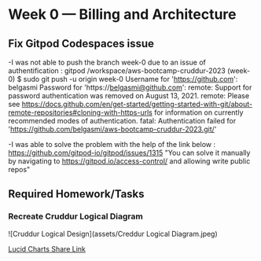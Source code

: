 # Week 0 — Billing and Architecture

## Fix Gitpod Codespaces issue
-I was not able to push the branch week-0 due to an issue of authentification :
gitpod /workspace/aws-bootcamp-cruddur-2023 (week-0) $ sudo git push -u origin week-0
Username for 'https://github.com': belgasmi
Password for 'https://belgasmi@github.com': 
remote: Support for password authentication was removed on August 13, 2021.
remote: Please see https://docs.github.com/en/get-started/getting-started-with-git/about-remote-repositories#cloning-with-https-urls for information on currently recommended modes of authentication.
fatal: Authentication failed for 'https://github.com/belgasmi/aws-bootcamp-cruddur-2023.git/'

-I was able to solve the problem with the help of the link below :
https://github.com/gitpod-io/gitpod/issues/1315 
"You can solve it manually by navigating to https://gitpod.io/access-control/ and allowing write public repos"

## Required Homework/Tasks

### Recreate Cruddur Logical Diagram

![Cruddur Logical Design](assets/Creddur Logical Diagram.jpeg)

[Lucid Charts Share Link](https://lucid.app/lucidchart/3697c32e-4a49-4518-8066-b12d57d6c5dd/edit?viewport_loc=-1384%2C-685%2C3150%2C1395%2C0_0&invitationId=inv_c7d489ab-9b15-4657-b969-21bb2cbb4dbf) 




